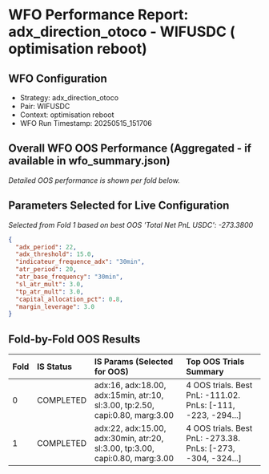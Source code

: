 # WFO Performance Report: adx_direction_otoco - WIFUSDC ( optimisation reboot)

## WFO Configuration
- Strategy: adx_direction_otoco
- Pair: WIFUSDC
- Context:  optimisation reboot
- WFO Run Timestamp: 20250515_151706

## Overall WFO OOS Performance (Aggregated - if available in wfo_summary.json)
*Detailed OOS performance is shown per fold below.*

## Parameters Selected for Live Configuration
*Selected from Fold 1 based on best OOS 'Total Net PnL USDC': -273.3800*
```json
{
  "adx_period": 22,
  "adx_threshold": 15.0,
  "indicateur_frequence_adx": "30min",
  "atr_period": 20,
  "atr_base_frequency": "30min",
  "sl_atr_mult": 3.0,
  "tp_atr_mult": 3.0,
  "capital_allocation_pct": 0.8,
  "margin_leverage": 3.0
}
```

## Fold-by-Fold OOS Results

| Fold | IS Status | IS Params (Selected for OOS) | Top OOS Trials Summary |
| :--- | :-------- | :--------------------------- | :----------------------- |
| 0    | COMPLETED | adx:16, adx:18.00, adx:15min, atr:10, sl:3.00, tp:2.50, capi:0.80, marg:3.00 | 4 OOS trials. Best PnL: -111.02. PnLs: [-111, -223, -294...] |
| 1    | COMPLETED | adx:22, adx:15.00, adx:30min, atr:20, sl:3.00, tp:3.00, capi:0.80, marg:3.00 | 4 OOS trials. Best PnL: -273.38. PnLs: [-273, -304, -324...] |

